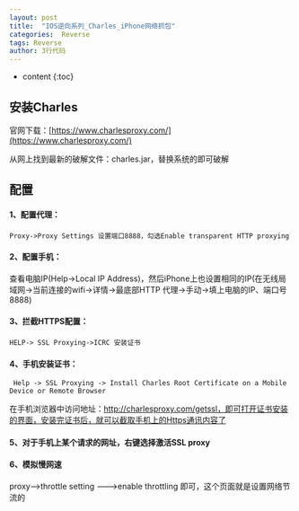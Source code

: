 ```yaml
---
layout: post
title:  "IOS逆向系列_Charles_iPhone网络抓包"
categories:  Reverse
tags: Reverse
author: 3行代码
---
```


* content
{:toc}

## 安装Charles

官网下载：[https://www.charlesproxy.com/](https://www.charlesproxy.com/)

从网上找到最新的破解文件：charles.jar，替换系统的即可破解

## 配置

#### 1、配置代理：

    Proxy->Proxy Settings 设置端口8888，勾选Enable transparent HTTP proxying

#### 2、配置手机：
查看电脑IP(Help->Local IP Address)，然后iPhone上也设置相同的IP(在无线局域网->当前连接的wifi->详情->最底部HTTP 代理->手动->填上电脑的IP、端口号8888)

#### 3、拦截HTTPS配置：

    HELP-> SSL Proxying->ICRC 安装证书 

#### 4、手机安装证书：

     Help -> SSL Proxying -> Install Charles Root Certificate on a Mobile Device or Remote Browser

在手机浏览器中访问地址：http://charlesproxy.com/getssl，即可打开证书安装的界面，安装完证书后，就可以截取手机上的Https通讯内容了

#### 5、对于手机上某个请求的网址，右键选择激活SSL proxy

#### 6、模拟慢网速
proxy-->throttle setting --->enable throttling 即可，这个页面就是设置网络节流的






